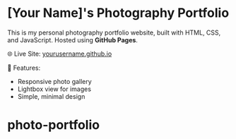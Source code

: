 # [Your Name]'s Photography Portfolio

This is my personal photography portfolio website, built with HTML, CSS, and JavaScript.
Hosted using **GitHub Pages**.

🌐 Live Site: [yourusername.github.io](https://yourusername.github.io)

📸 Features:
- Responsive photo gallery
- Lightbox view for images
- Simple, minimal design
# photo-portfolio
